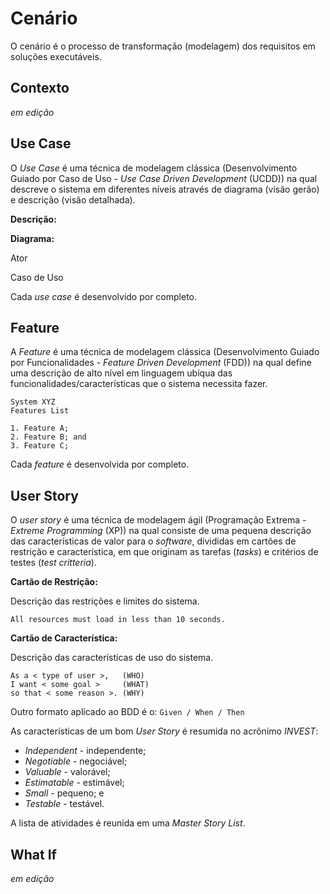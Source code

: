 # Cenário

O cenário é o processo de transformação \(modelagem\) dos requisitos em soluções executáveis.

## Contexto

_em edição_

## Use Case

O _Use Case_ é uma técnica de modelagem clássica \(Desenvolvimento Guiado por Caso de Uso - _Use Case Driven Development_ \(UCDD\)\) na qual descreve o sistema em diferentes níveis através de diagrama \(visão gerão\) e descrição \(visão detalhada\).

**Descrição:**

**Diagrama:**

Ator

Caso de Uso

Cada _use case_ é desenvolvido por completo.

## Feature

A _Feature_ é uma técnica de modelagem clássica \(Desenvolvimento Guiado por Funcionalidades - _Feature Driven Development_ \(FDD\)\) na qual define uma descrição de alto nível em linguagem ubíqua das funcionalidades\/características que o sistema necessita fazer.

```
System XYZ
Features List

1. Feature A;
2. Feature B; and
3. Feature C;
```

Cada _feature_ é desenvolvida por completo.

## User Story

O _user story_ é uma técnica de modelagem ágil \(Programação Extrema - _Extreme Programming_ \(XP\)\) na qual consiste de uma pequena descrição das características de valor para o _software_, divididas em cartões de restrição e característica, em que originam as tarefas \(_tasks_\) e critérios de testes \(_test critteria_\).

**Cartão de Restrição:**

Descrição das restrições e limites do sistema.

```
All resources must load in less than 10 seconds.
```

**Cartão de Característica:**

Descrição das características de uso do sistema.

```
As a < type of user >,   (WHO)
I want < some goal >     (WHAT)
so that < some reason >. (WHY)
```

Outro formato aplicado ao BDD é o: `Given / When / Then`

As características de um bom _User Story_ é resumida no acrônimo _INVEST_:

* _Independent_ - independente;
* _Negotiable_ - negociável;
* _Valuable_ - valorável;
* _Estimatable_ - estimável;
* _Small_ - pequeno; e
* _Testable_ - testável.

A lista de atividades é reunida em uma _Master Story List_.

## What If

_em edição_

